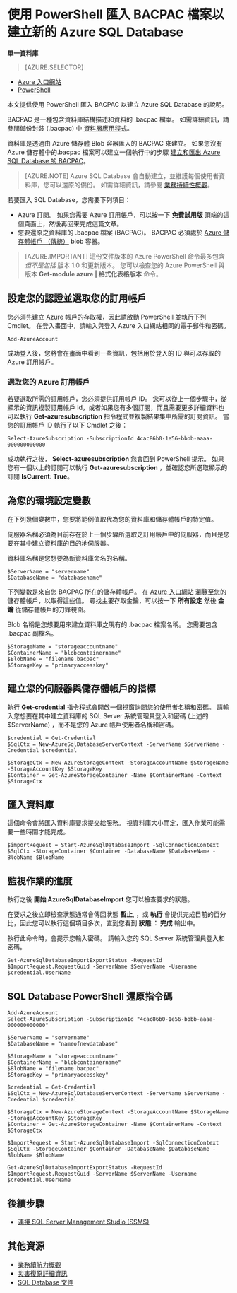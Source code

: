<properties 
    pageTitle="使用 PowerShell 匯入 BACPAC 檔案以建立新的 Azure SQL Database" 
    description="使用 PowerShell 匯入 BACPAC 檔案以建立新的 Azure SQL Database" 
    services="sql-database" 
    documentationCenter="" 
    authors="stevestein" 
    manager="jeffreyg" 
    editor=""/>

<tags
    ms.service="sql-database"
    ms.devlang="NA"
    ms.topic="article"
    ms.tgt_pltfrm="powershell"
    ms.workload="data-management" 
    ms.date="12/01/2015"
    ms.author="sstein"/>

# 使用 PowerShell 匯入 BACPAC 檔案以建立新的 Azure SQL Database

**單一資料庫**

> [AZURE.SELECTOR]
- [Azure 入口網站](sql-database-import.md)
- [PowerShell](sql-database-import-powershell.md)


本文提供使用 PowerShell 匯入 BACPAC 以建立 Azure SQL Database 的說明。

BACPAC 是一種包含資料庫結構描述和資料的 .bacpac 檔案。 如需詳細資訊，請參閱備份封裝 (.bacpac) 中 [資料層應用程式](https://msdn.microsoft.com/library/ee210546.aspx)。

資料庫是透過由 Azure 儲存體 Blob 容器匯入的 BACPAC 來建立。 如果您沒有 Azure 儲存體中的.bacpac 檔案可以建立一個執行中的步驟 [建立和匯出 Azure SQL Database 的 BACPAC](sql-database-export-powershell.md)。

> [AZURE.NOTE] Azure SQL Database 會自動建立，並維護每個使用者資料庫，您可以還原的備份。 如需詳細資訊，請參閱 [業務持續性概觀](sql-database-business-continuity.md)。


若要匯入 SQL Database，您需要下列項目：

- Azure 訂閱。 如果您需要 Azure 訂用帳戶，可以按一下 **免費試用版** 頂端的這個頁面上，然後再回來完成這篇文章。
- 您要還原之資料庫的 .bacpac 檔案 (BACPAC)。 BACPAC 必須處於 [Azure 儲存體帳戶 （傳統）](storage-create-storage-account.md) blob 容器。


> [AZURE.IMPORTANT] 這份文件版本的 Azure PowerShell 命令最多包含 *但不是包括* 版本 1.0 和更新版本。 您可以檢查您的 Azure PowerShell 與版本 **Get-module azure | 格式化表格版本** 命令。



## 設定您的認證並選取您的訂用帳戶

您必須先建立 Azure 帳戶的存取權，因此請啟動 PowerShell 並執行下列 Cmdlet。 在登入畫面中，請輸入與登入 Azure 入口網站相同的電子郵件和密碼。

    Add-AzureAccount

成功登入後，您將會在畫面中看到一些資訊，包括用於登入的 ID 與可以存取的 Azure 訂用帳戶。


### 選取您的 Azure 訂用帳戶

若要選取所需的訂用帳戶，您必須提供訂用帳戶 ID。 您可以從上一個步驟中，從顯示的資訊複製訂用帳戶 Id，或者如果您有多個訂閱，而且需要更多詳細資料也可以執行 **Get-azuresubscription** 指令程式並複製結果集中所需的訂閱資訊。 當您的訂用帳戶 ID 執行了以下 Cmdlet 之後：

    Select-AzureSubscription -SubscriptionId 4cac86b0-1e56-bbbb-aaaa-000000000000

成功執行之後， **Select-azuresubscription** 您會回到 PowerShell 提示。 如果您有一個以上的訂閱可以執行 **Get-azuresubscription** ，並確認您所選取顯示的訂閱 **IsCurrent: True**。


## 為您的環境設定變數

在下列幾個變數中，您要將範例值取代為您的資料庫和儲存體帳戶的特定值。

伺服器名稱必須為目前存在於上一個步驟所選取之訂用帳戶中的伺服器，而且是您要在其中建立資料庫的目的地伺服器。

資料庫名稱是您想要為新資料庫命名的名稱。

    $ServerName = "servername"
    $DatabaseName = "databasename"


下列變數是來自您 BACPAC 所在的儲存體帳戶。 在 [Azure 入口網站](https://portal.azure.com) 瀏覽至您的儲存體帳戶，以取得這些值。 尋找主要存取金鑰，可以按一下 **所有設定** 然後 **金鑰** 從儲存體帳戶的刀鋒視窗。

Blob 名稱是您想要用來建立資料庫之現有的 .bacpac 檔案名稱。 您需要包含 .bacpac 副檔名。

    $StorageName = "storageaccountname"
    $ContainerName = "blobcontainername"
    $BlobName = "filename.bacpac"
    $StorageKey = "primaryaccesskey"

## 建立您的伺服器與儲存體帳戶的指標

執行 **Get-credential** 指令程式會開啟一個視窗詢問您的使用者名稱和密碼。 請輸入您想要在其中建立資料庫的 SQL Server 系統管理員登入和密碼 (上述的 $ServerName) ，而不是您的 Azure 帳戶使用者名稱和密碼。

    $credential = Get-Credential
    $SqlCtx = New-AzureSqlDatabaseServerContext -ServerName $ServerName -Credential $credential

    $StorageCtx = New-AzureStorageContext -StorageAccountName $StorageName -StorageAccountKey $StorageKey
    $Container = Get-AzureStorageContainer -Name $ContainerName -Context $StorageCtx


## 匯入資料庫

這個命令會將匯入資料庫要求提交給服務。 視資料庫大小而定，匯入作業可能需要一些時間才能完成。

    $importRequest = Start-AzureSqlDatabaseImport -SqlConnectionContext $SqlCtx -StorageContainer $Container -DatabaseName $DatabaseName -BlobName $BlobName
    

## 監視作業的進度

執行之後 **開始 AzureSqlDatabaseImport** 您可以檢查要求的狀態。 

在要求之後立即檢查狀態通常會傳回狀態 **暫止**, ，或 **執行** 會提供完成目前的百分比，因此您可以執行這個項目多次，直到您看到 **狀態 ︰ 完成** 輸出中。 

執行此命令時，會提示您輸入密碼。 請輸入您的 SQL Server 系統管理員登入和密碼。


    Get-AzureSqlDatabaseImportExportStatus -RequestId $ImportRequest.RequestGuid -ServerName $ServerName -Username $credential.UserName
 


## SQL Database PowerShell 還原指令碼


    Add-AzureAccount
    Select-AzureSubscription -SubscriptionId "4cac86b0-1e56-bbbb-aaaa-000000000000"
    
    $ServerName = "servername"
    $DatabaseName = "nameofnewdatabase"

    $StorageName = "storageaccountname"
    $ContainerName = "blobcontainername"
    $BlobName = "filename.bacpac"
    $StorageKey = "primaryaccesskey"
    
    $credential = Get-Credential
    $SqlCtx = New-AzureSqlDatabaseServerContext -ServerName $ServerName -Credential $credential
    
    $StorageCtx = New-AzureStorageContext -StorageAccountName $StorageName -StorageAccountKey $StorageKey
    $Container = Get-AzureStorageContainer -Name $ContainerName -Context $StorageCtx
    
    $ImportRequest = Start-AzureSqlDatabaseImport -SqlConnectionContext $SqlCtx -StorageContainer $Container -DatabaseName $DatabaseName -BlobName $BlobName
    
    Get-AzureSqlDatabaseImportExportStatus -RequestId $ImportRequest.RequestGuid -ServerName $ServerName -Username $credential.UserName
    

## 後續步驟

- [連接 SQL Server Management Studio (SSMS)](sql-database-connect-to-database.md)




## 其他資源

- [業務續航力概觀](sql-database-business-continuity.md)
- [災害復原詳細資訊](sql-database-disaster-recovery-drills.md)
- [SQL Database 文件](https://azure.microsoft.com/documentation/services/sql-database/)


